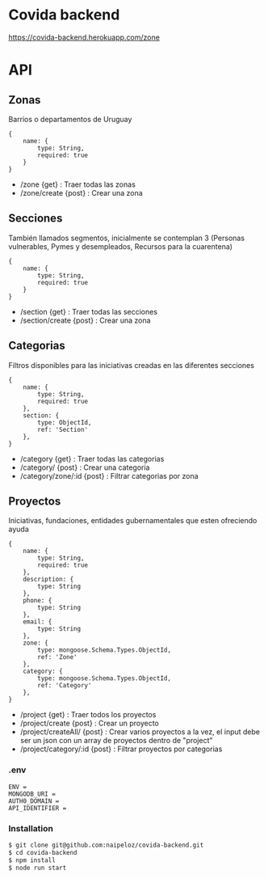 # Covida backend

https://covida-backend.herokuapp.com/zone 

# API
## Zonas
Barrios o departamentos de Uruguay
```
{
    name: {
        type: String,
        required: true
    }
}
```
- /zone {get} : Traer todas las zonas
- /zone/create {post} : Crear una zona 

## Secciones
También llamados segmentos, inicialmente se contemplan 3 (Personas vulnerables, Pymes y desempleados, Recursos para la cuarentena) 
```
{
    name: {
        type: String,
        required: true
    }
}
```
- /section {get} : Traer todas las secciones
- /section/create {post} : Crear una zona 

## Categorias
Filtros disponibles para las iniciativas creadas en las diferentes secciones
```
{
    name: {
        type: String,
        required: true
    },
    section: {
        type: ObjectId,
        ref: 'Section'
    },
}
```
- /category {get} : Traer todas las categorias
- /category/ {post} : Crear una categoria 
- /category/zone/:id {post} : Filtrar categorias por zona 

## Proyectos
Iniciativas, fundaciones, entidades gubernamentales que esten ofreciendo ayuda
```
{
    name: {
        type: String,
        required: true
    },
    description: {
        type: String
    },
    phone: {
        type: String
    },
    email: {
        type: String
    },
    zone: {
        type: mongoose.Schema.Types.ObjectId,
        ref: 'Zone'
    },
    category: {
        type: mongoose.Schema.Types.ObjectId,
        ref: 'Category'
    },
}
```
- /project {get} : Traer todos los proyectos
- /project/create {post} : Crear un proyecto
- /project/createAll/ {post} : Crear varios proyectos a la vez, el input debe ser un json con un array de proyectos dentro de "project"
- /project/category/:id {post} : Filtrar proyectos por categorias

### .env
```
ENV = 
MONGODB_URI = 
AUTH0_DOMAIN =
API_IDENTIFIER =
```
### Installation
```sh
$ git clone git@github.com:naipeloz/covida-backend.git
$ cd covida-backend
$ npm install
$ node run start
```
